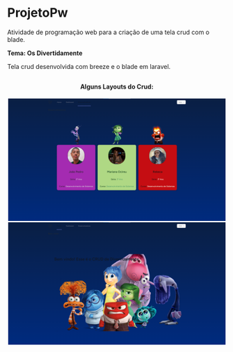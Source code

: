 # ProjetoPw

Atividade de programação web para a criação de uma tela crud com o blade.

**Tema: Os Divertidamente**

Tela crud desenvolvida com breeze e o blade em laravel.
</div>

##

<div align="center">
  
  <h4>Alguns Layouts do Crud:</h4>
  <img width="500" src="https://github.com/Joaozin54P/ProjetoPw/blob/main/imagens-crud/Desenvolvedores.png"><br>
   <img width="500" src="https://github.com/Joaozin54P/ProjetoPw/blob/main/imagens-crud/Home.png"><br>
  

</div>



</div>
